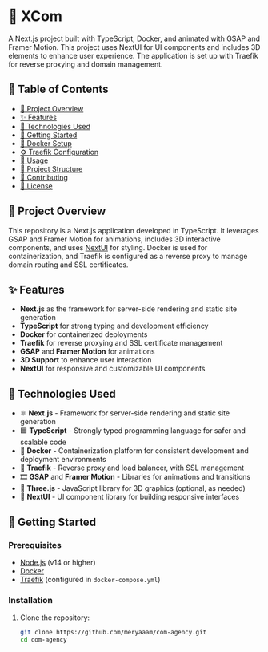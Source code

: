 # 🚀 XCom

A Next.js project built with TypeScript, Docker, and animated with GSAP and Framer Motion. This project uses NextUI for UI components and includes 3D elements to enhance user experience. The application is set up with Traefik for reverse proxying and domain management.

## 📑 Table of Contents
- [📖 Project Overview](#project-overview)
- [✨ Features](#features)
- [🔧 Technologies Used](#technologies-used)
- [🚀 Getting Started](#getting-started)
- [🐳 Docker Setup](#docker-setup)
- [⚙️ Traefik Configuration](#traefik-configuration)
- [📄 Usage](#usage)
- [📁 Project Structure](#project-structure)
- [🤝 Contributing](#contributing)
- [📝 License](#license)

## 📖 Project Overview

This repository is a Next.js application developed in TypeScript. It leverages GSAP and Framer Motion for animations, includes 3D interactive components, and uses [NextUI](https://nextui.org/) for styling. Docker is used for containerization, and Traefik is configured as a reverse proxy to manage domain routing and SSL certificates.

## ✨ Features
- **Next.js** as the framework for server-side rendering and static site generation
- **TypeScript** for strong typing and development efficiency
- **Docker** for containerized deployments
- **Traefik** for reverse proxying and SSL certificate management
- **GSAP** and **Framer Motion** for animations
- **3D Support** to enhance user interaction
- **NextUI** for responsive and customizable UI components


## 🔧 Technologies Used
- ⚛️ **Next.js** - Framework for server-side rendering and static site generation
- 🟦 **TypeScript** - Strongly typed programming language for safer and scalable code
- 🐳 **Docker** - Containerization platform for consistent development and deployment environments
- 🚦 **Traefik** - Reverse proxy and load balancer, with SSL management
- 🎞️ **GSAP** and **Framer Motion** - Libraries for animations and transitions
- 🎥 **Three.js** - JavaScript library for 3D graphics (optional, as needed)
- 🧩 **NextUI** - UI component library for building responsive interfaces

## 🚀 Getting Started

### Prerequisites
- [Node.js](https://nodejs.org/) (v14 or higher)
- [Docker](https://www.docker.com/)
- [Traefik](https://traefik.io/) (configured in `docker-compose.yml`)


### Installation

1. Clone the repository:
   ```bash
   git clone https://github.com/meryaaam/com-agency.git
   cd com-agency
